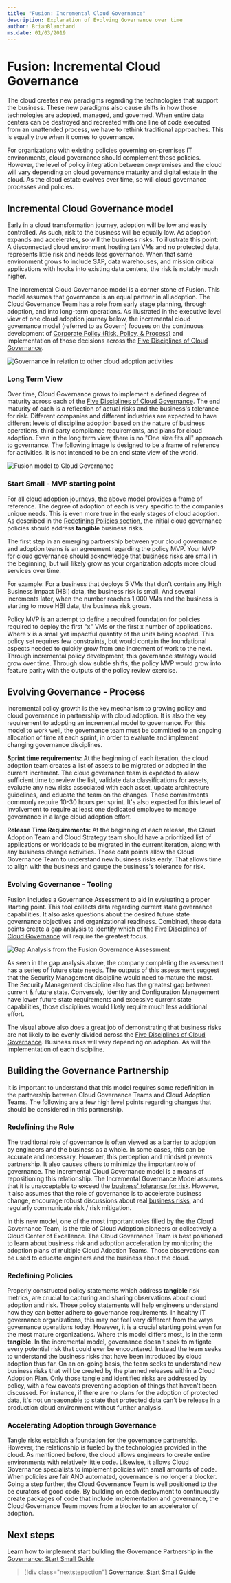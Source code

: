 ```yaml
---
title: "Fusion: Incremental Cloud Governance"
description: Explanation of Evolving Governance over time
author: BrianBlanchard
ms.date: 01/03/2019
---
```


# Fusion: Incremental Cloud Governance

The cloud creates new paradigms regarding the technologies that support the business. These new paradigms also cause shifts in how those technologies are adopted, managed, and governed. When entire data centers can be destroyed and recreated with one line of code executed from an unattended process, we have to rethink traditional approaches. This is equally true when it comes to governance.

For organizations with existing policies governing on-premises IT environments, cloud governance should complement those policies. However, the level of policy integration between on-premises and the cloud will vary depending on cloud governance maturity and digital estate in the cloud. As the cloud estate evolves over time, so will cloud governance processes and policies.

## Incremental Cloud Governance model

Early in a cloud transformation journey, adoption will be low and easily controlled. As such, risk to the business will be equally low. As adoption expands and accelerates, so will the business risks. To illustrate this point: A disconnected cloud environment hosting ten VMs and no protected data, represents little risk and needs less governance. When that same environment grows to include SAP, data warehouses, and mission critical applications with hooks into existing data centers, the risk is notably much higher.

The Incremental Cloud Governance model is a corner stone of Fusion. This model assumes that governance is an equal partner in all adoption. The Cloud Governance Team has a role from early stage planning, through adoption, and into long-term operations. As illustrated in the executive level view of one cloud adoption journey below, the incremental cloud governance model (referred to as Govern) focuses on the continuous development of [Corporate Policy (Risk, Policy, & Process)](./policy-compliance/overview.md) and implementation of those decisions across the [Five Disciplines of Cloud Governance](./governance-disciplines.md).

![Governance in relation to other cloud adoption activities](../_images/operational-transformation-executive-view.png)

### Long Term View

Over time, Cloud Governance grows to implement a defined degree of maturity across each of the [Five Disciplines of Cloud Governance](./governance-disciplines.md). The end maturity of each is a reflection of actual risks and the business's tolerance for risk. Different companies and different industries are expected to have different levels of discipline adoption based on the nature of business operations, third party compliance requirements, and plans for cloud adoption. Even in the long term view, there is no "One size fits all" approach to governance. The following image is designed to be a frame of reference for activities. It is not intended to be an end state view of the world.

![Fusion model to Cloud Governance](../_images/operational-transformation-govern-highres.png)

### Start Small - MVP starting point

For all cloud adoption journeys, the above model provides a frame of reference. The degree of adoption of each is very specific to the companies unique needs. This is even more true in the early stages of cloud adoption. As described in the [Redefining Policies section](#redefining-policies), the initial cloud governance policies should address **tangible** business risks.

The first step in an emerging partnership between your cloud governance and adoption teams is an agreement regarding the policy MVP. Your MVP for cloud governance should acknowledge that business risks are small in the beginning, but will likely grow as your organization adopts more cloud services over time.

For example: For a business that deploys 5 VMs that don't contain any High Business Impact (HBI) data, the business risk is small. And several increments later, when the number reaches 1,000 VMs and the business is starting to move HBI data, the business risk grows.

Policy MVP is an attempt to define a required foundation for policies required to deploy the first "x" VMs or the first x number of applications. Where x is a small yet impactful quantity of the units being adopted. This policy set requires few constraints, but would contain the foundational aspects needed to quickly grow from one increment of work to the next. Through incremental policy development, this governance strategy would grow over time. Through slow subtle shifts, the policy MVP would grow into feature parity with the outputs of the policy review exercise.

## Evolving Governance - Process

Incremental policy growth is the key mechanism to growing policy and cloud governance in partnership with cloud adoption. It is also the key requirement to adopting an incremental model to governance. For this model to work well, the governance team must be committed to an ongoing allocation of time at each sprint, in order to evaluate and implement changing governance disciplines.

**Sprint time requirements:** At the beginning of each iteration, the cloud adoption team creates a list of assets to be migrated or adopted in the current increment. The cloud governance team is expected to allow sufficient time to review the list, validate data classifications for assets, evaluate any new risks associated with each asset, update architecture guidelines, and educate the team on the changes. These commitments commonly require 10-30 hours per sprint. It's also expected for this level of involvement to require at least one dedicated employee to manage governance in a large cloud adoption effort.

**Release Time Requirements:** At the beginning of each release, the Cloud Adoption Team and Cloud Strategy team should have a prioritized list of applications or workloads to be migrated in the current iteration, along with any business change activities. Those data points allow the Cloud Governance Team to understand new business risks early. That allows time to align with the business and gauge the business's tolerance for risk.

### Evolving Governance - Tooling

Fusion includes a Governance Assessment to aid in evaluating a proper starting point. This tool collects data regarding current state governance capabilities. It also asks questions about the desired future state governance objectives and organizational readiness. Combined, these data points create a gap analysis to identify which of the [Five Disciplines of Cloud Governance](./governance-disciplines.md) will require the greatest focus.

![Gap Analysis from the Fusion Governance Assessment](../_images/governance/assessment-gap-analysis.png)

As seen in the gap analysis above, the company completing the assessment has a series of future state needs. The outputs of this assessment suggest that the Security Management discipline would need to mature the most. The Security Management discipline also has the greatest gap between current & future state. Conversely, Identity and Configuration Management have lower future state requirements and excessive current state capabilities, those disciplines would likely require much less additional effort.

The visual above also does a great job of demonstrating that business risks are not likely to be evenly divided across the [Five Disciplines of Cloud Governance](./governance-disciplines.md). Business risks will vary depending on adoption. As will the implementation of each discipline.

## Building the Governance Partnership

It is important to understand that this model requires some redefinition in the partnership between Cloud Governance Teams and Cloud Adoption Teams. The following are a few high level points regarding changes that should be considered in this partnership.

### Redefining the Role

The traditional role of governance is often viewed as a barrier to adoption by engineers and the business as a whole. In some cases, this can be accurate and necessary. However, this perception and mindset prevents partnership. It also causes others to minimize the important role of governance. The Incremental Cloud Governance model is a means of repositioning this relationship. The Incremental Governance Model assumes that it is unacceptable to exceed the [business' tolerance for risk](./policy-compliance/risk-tolerance.md). However, it also assumes that the role of governance is to accelerate business change, encourage robust discussions about real [business risks](./policy-compliance/understanding-business-risk.md), and regularly communicate risk / risk mitigation.

In this new model, one of the most important roles filled by the the Cloud Governance Team, is the role of Cloud Adoption pioneers or collectively a Cloud Center of Excellence. The Cloud Governance Team is best positioned to learn about business risk and adoption acceleration by monitoring the adoption plans of multiple Cloud Adoption Teams. Those observations can be used to educate engineers and the business about the cloud.

### Redefining Policies

Properly constructed policy statements which address **tangible** risk metrics, are crucial to capturing and sharing observations about cloud adoption and risk. Those policy statements will help engineers understand how they can better adhere to governance requirements. In healthy IT governance organizations, this may not feel very different from the ways governance operations today. However, it is a crucial starting point even for the most mature organizations. Where this model differs most, is in the term **tangible**. In the incremental model, governance doesn't seek to mitigate every potential risk that could ever be encountered. Instead the team seeks to understand the business risks that have been introduced by cloud adoption thus far. On an on-going basis, the team seeks to understand new business risks that will be created by the planned releases within a Cloud Adoption Plan. Only those tangle and identified risks are addressed by policy, with a few caveats preventing adoption of things that haven't been discussed. For instance, if there are no plans for the adoption of protected data, it's not unreasonable to state that protected data can't be release in a production cloud environment without further analysis.

### Accelerating Adoption through Governance

Tangle risks establish a foundation for the governance partnership. However, the relationship is fueled by the technologies provided in the cloud. As mentioned before, the cloud allows engineers to create entire environments with relatively little code. Likewise, it allows Cloud Governance specialists to implement policies with small amounts of code. When policies are fair AND automated, governance is no longer a blocker. Going a step further, the Cloud Governance Team is well positioned to the be curators of good code. By building on each deployment to continuously create packages of code that include implementation and governance, the Cloud Governance Team moves from a blocker to an accelerator of adoption.

## Next steps

Learn how to implement start building the Governance Partnership in the [Governance: Start Small Guide](./start-small.md)
> [!div class="nextstepaction"]
> [Governance: Start Small Guide](./start-small.md)